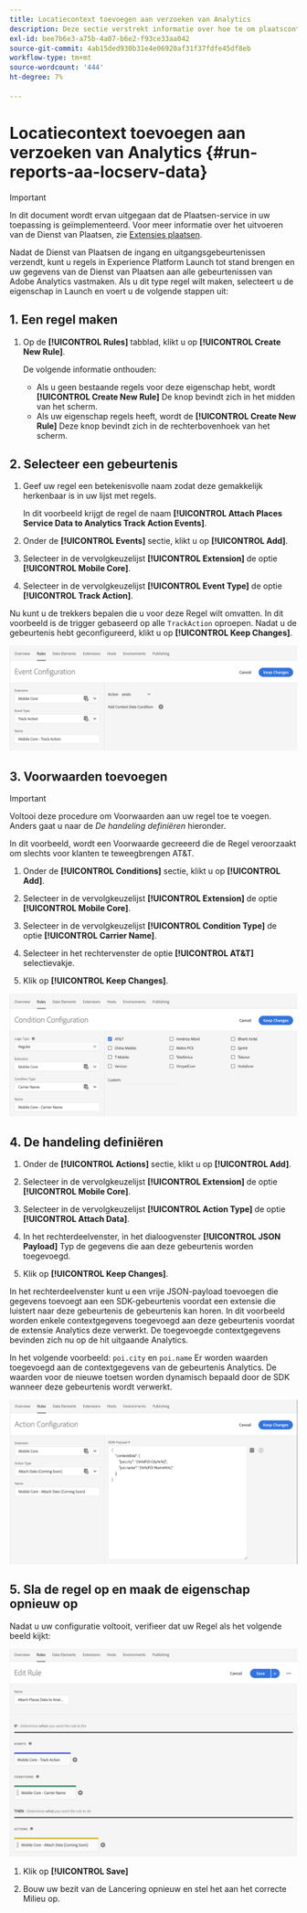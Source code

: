 ```yaml
---
title: Locatiecontext toevoegen aan verzoeken van Analytics
description: Deze sectie verstrekt informatie over hoe te om plaatscontext aan verzoeken van Analytics toe te voegen.
exl-id: bee7b6e3-a75b-4a07-b6e2-f93ce33aa042
source-git-commit: 4ab15ded930b31e4e06920af31f37fdfe45df8eb
workflow-type: tm+mt
source-wordcount: '444'
ht-degree: 7%

---
```


# Locatiecontext toevoegen aan verzoeken van Analytics {#run-reports-aa-locserv-data}

>[!IMPORTANT]
>
>In dit document wordt ervan uitgegaan dat de Plaatsen-service in uw toepassing is geïmplementeerd. Voor meer informatie over het uitvoeren van de Dienst van Plaatsen, zie [Extensies plaatsen](/help/places-ext-aep-sdks/places-extension/places-extension.md).

Nadat de Dienst van Plaatsen de ingang en uitgangsgebeurtenissen verzendt, kunt u regels in Experience Platform Launch tot stand brengen en uw gegevens van de Dienst van Plaatsen aan alle gebeurtenissen van Adobe Analytics vastmaken. Als u dit type regel wilt maken, selecteert u de eigenschap in Launch en voert u de volgende stappen uit:

## 1. Een regel maken

1. Op de **[!UICONTROL Rules]** tabblad, klikt u op **[!UICONTROL Create New Rule]**.

   De volgende informatie onthouden:
   * Als u geen bestaande regels voor deze eigenschap hebt, wordt **[!UICONTROL Create New Rule]** De knop bevindt zich in het midden van het scherm.
   * Als uw eigenschap regels heeft, wordt de **[!UICONTROL Create New Rule]** Deze knop bevindt zich in de rechterbovenhoek van het scherm.

## 2. Selecteer een gebeurtenis

1. Geef uw regel een betekenisvolle naam zodat deze gemakkelijk herkenbaar is in uw lijst met regels.

   In dit voorbeeld krijgt de regel de naam **[!UICONTROL Attach Places Service Data to Analytics Track Action Events]**.

1. Onder de **[!UICONTROL Events]** sectie, klikt u op **[!UICONTROL Add]**.

1. Selecteer in de vervolgkeuzelijst **[!UICONTROL Extension]** de optie **[!UICONTROL Mobile Core]**.

1. Selecteer in de vervolgkeuzelijst **[!UICONTROL Event Type]** de optie **[!UICONTROL Track Action]**.

Nu kunt u de trekkers bepalen die u voor deze Regel wilt omvatten. In dit voorbeeld is de trigger gebaseerd op alle `TrackAction` oproepen. Nadat u de gebeurtenis hebt geconfigureerd, klikt u op **[!UICONTROL Keep Changes]**.

![&quot;Een gebeurtenis maken&quot;](/help/assets/ad-setEvent_use-analytics-data.png)


## 3. Voorwaarden toevoegen

>[!IMPORTANT]
>
>Voltooi deze procedure om Voorwaarden aan uw regel toe te voegen. Anders gaat u naar de *De handeling definiëren* hieronder.

In dit voorbeeld, wordt een Voorwaarde gecreeerd die de Regel veroorzaakt om slechts voor klanten te teweegbrengen AT&amp;T.

1. Onder de **[!UICONTROL Conditions]** sectie, klikt u op **[!UICONTROL Add]**.

1. Selecteer in de vervolgkeuzelijst **[!UICONTROL Extension]** de optie **[!UICONTROL Mobile Core]**.

1. Selecteer in de vervolgkeuzelijst **[!UICONTROL Condition Type]** de optie **[!UICONTROL Carrier Name]**.

1. Selecteer in het rechtervenster de optie **[!UICONTROL AT&T]** selectievakje.

1. Klik op **[!UICONTROL Keep Changes]**.

![&quot;Een voorwaarde maken&quot;](/help/assets/ad-setCondition_use-analytics-data.png)

## 4. De handeling definiëren

1. Onder de **[!UICONTROL Actions]** sectie, klikt u op **[!UICONTROL Add]**.

1. Selecteer in de vervolgkeuzelijst **[!UICONTROL Extension]** de optie **[!UICONTROL Mobile Core]**.

1. Selecteer in de vervolgkeuzelijst **[!UICONTROL Action Type]** de optie **[!UICONTROL Attach Data]**.

1. In het rechterdeelvenster, in het dialoogvenster **[!UICONTROL JSON Payload]** Typ de gegevens die aan deze gebeurtenis worden toegevoegd.

1. Klik op **[!UICONTROL Keep Changes]**.

In het rechterdeelvenster kunt u een vrije JSON-payload toevoegen die gegevens toevoegt aan een SDK-gebeurtenis voordat een extensie die luistert naar deze gebeurtenis de gebeurtenis kan horen. In dit voorbeeld worden enkele contextgegevens toegevoegd aan deze gebeurtenis voordat de extensie Analytics deze verwerkt. De toegevoegde contextgegevens bevinden zich nu op de hit uitgaande Analytics.

In het volgende voorbeeld: `poi.city` en `poi.name` Er worden waarden toegevoegd aan de contextgegevens van de gebeurtenis Analytics. De waarden voor de nieuwe toetsen worden dynamisch bepaald door de SDK wanneer deze gebeurtenis wordt verwerkt.

![&quot;Een handeling maken&quot;](/help/assets/ad-setAction_use-analytics-data.png)

## 5. Sla de regel op en maak de eigenschap opnieuw op

Nadat u uw configuratie voltooit, verifieer dat uw Regel als het volgende beeld kijkt:

![&quot;de regel is volledig.&quot;](/help/assets/ad-ruleComplete_use-analytics-data.png)

1. Klik op **[!UICONTROL Save]**

1. Bouw uw bezit van de Lancering opnieuw en stel het aan het correcte Milieu op.
